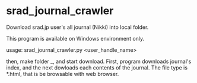 # srad_journal_crawler
Download srad.jp user's all journal (Nikki) into local folder.

 This program is available on Windows environment only.

 usage: srad_journal_crawler.py <user_handle_name>

 then, make folder <id>_<handle>, and start download.
 First, program downloads journal's index, and the next dowloads each contents of the journal.
 The file type is *.html, that is be browsable with web browser.
 

 
